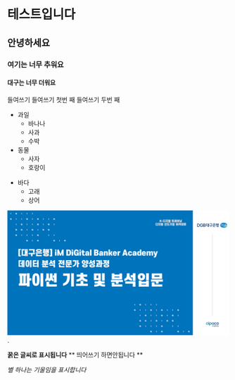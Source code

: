 # 테스트입니다

## 안녕하세요 

### 여기는 너무 추워요 

#### 대구는 너무 더워요 

들여쓰기 
  들여쓰기 첫번 째 
  들여쓰기 두번 째 

- 과일
  - 바나나
  - 사과
  - 수박
- 동물
  - 사자
  - 호랑이
 
* 바다
  * 고래
  * 상어
 

![iM DiGital](/git_image.png).

**꿁은 글씨로 표시됩니다**
** 띄어쓰기 하면안됩니다 **

*별 하나는 기울임을 표시합니다*
